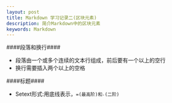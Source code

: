 ```yaml
---
layout: post
title: Markdown 学习记录二(区块元素)
description: 简介Markdown中的区块元素
keywords: Markdown
---
```


####段落和换行####
+ 段落由一个或多个连续的文本行组成，前后要有一个以上的空行
+ 换行需要插入两个以上的空格


####标题####
+ Setext形式:用底线表示，<code>=</cord>(最高阶)和<code>-</code>(二阶)
